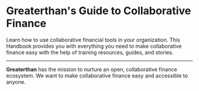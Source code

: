 # Greaterthan's Guide to Collaborative Finance

Learn how to use collaborative financial tools in your organization. This Handbook provides you with everything you need to make collaborative finance easy with the help of training resources, guides, and stories.

---

**Greaterthan** has the mission to nurture an open, collaborative finance ecosystem. We want to make collaborative finance easy and accessible to anyone.

